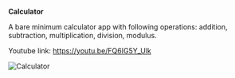 **Calculator**

A bare minimum calculator app with following operations: addition, subtraction, multiplication, division, modulus.

Youtube link: https://youtu.be/FQ6IG5Y_Ulk

![Calculator](https://user-images.githubusercontent.com/57301792/76321604-44009b00-6308-11ea-837a-e1e72d02c209.jpg)
